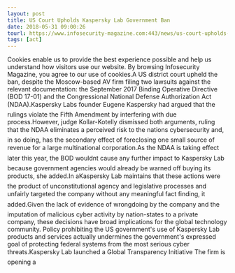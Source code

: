 ```yaml
---
layout: post
title: US Court Upholds Kaspersky Lab Government Ban
date: 2018-05-31 09:00:26
tourl: https://www.infosecurity-magazine.com:443/news/us-court-upholds-kaspersky-lab/
tags: [act]
---
```

Cookies enable us to provide the best experience possible and help us understand how visitors use our website. By browsing Infosecurity Magazine, you agree to our use of cookies.A US district court upheld the ban, despite the Moscow-based AV firm filing two lawsuits against the relevant documentation: the September 2017 Binding Operative Directive (BOD 17-01) and the Congressional National Defense Authorization Act (NDAA).Kaspersky Labs founder Eugene Kaspersky had argued that the rulings violate the Fifth Amendment by interfering with due process.However, judge Kollar-Kotelly dismissed both arguments, ruling that the NDAA eliminates a perceived risk to the nations cybersecurity and, in so doing, has the secondary effect of foreclosing one small source of revenue for a large multinational corporation.As the NDAA is taking effect later this year, the BOD wouldnt cause any further impact to Kaspersky Lab because government agencies would already be warned off buying its products, she added.In aKaspersky Lab maintains that these actions were the product of unconstitutional agency and legislative processes and unfairly targeted the company without any meaningful fact finding, it added.Given the lack of evidence of wrongdoing by the company and the imputation of malicious cyber activity by nation-states to a private company, these decisions have broad implications for the global technology community. Policy prohibiting the US government's use of Kaspersky Lab products and services actually undermines the government's expressed goal of protecting federal systems from the most serious cyber threats.Kaspersky Lab launched a Global Transparency Initiative The firm is opening a 
